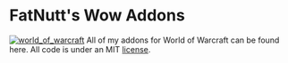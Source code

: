 # FatNutt's Wow Addons

[![world_of_warcraft](https://wow.zamimg.com/uploads/blog/images/14803-blizzcon-2018-warcraft-virtual-ticket-items-wow-classic-demo-war-banner-war.jpg)](https://https://worldofwarcraft.blizzard.com/en-us/)
All of my addons for World of Warcraft can be found here.
All code is under an MIT [license](LICENSE).

<!-- ## Better Buff Management
![](https://i.imgur.com/HTVpofC.jpeg)
Create your own custom bars for showing a subset of the buffs in the game.
> Best used with custom hud. Download it from [Nexus](https://www.nexusmods.com/warhammer40kdarktide/mods/10)

Source [/better_buff_management](better_buff_management) -->
<!-- 
### Future features
- Change position buffs are add / expand from (i.e. it growing middle out or from right to left)
- Change direction buffs are added from (i.e horizontal vs vertical)
- Position bars without another mod
- Hide certain buffs in general -->